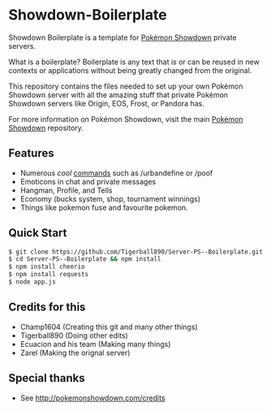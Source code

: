 # Showdown-Boilerplate

Showdown Boilerplate is a template for [Pokémon Showdown](https://github.com/Zarel/Pokemon-Showdown)
private servers.

What is a boilerplate? Boilerplate is any text that is or can be reused in new
contexts or applications without being greatly changed from the original.

This repository contains the files needed to set up your own Pokémon Showdown
server with all the amazing stuff that private Pokémon Showdown servers like
Origin, EOS, Frost, or Pandora has.

For more information on Pokémon Showdown, visit the main
[Pokémon Showdown](https://github.com/Zarel/Pokemon-Showdown) repository.

## Features

- Numerous *cool* [commands](chat-plugins/EXTRA_COMMANDS) such as /urbandefine or /poof
- Emoticons in chat and private messages
- Hangman, Profile, and Tells
- Economy (bucks system, shop, tournament winnings)
- Things like pokemon fuse and favourite pokemon.

## Quick Start

```bash
$ git clone https://github.com/Tigerball890/Server-PS--Boilerplate.git
$ cd Server-PS--Boilerplate && npm install
$ npm install cheerio
$ npm install requests
$ node app.js
```
## Credits for this
- Champ1604 (Creating this git and many other things)
- Tigerball890 (Doing other edits)
- Ecuacion and his team (Making many things)
- Zarel (Making the orignal server)

## Special thanks

- See http://pokemonshowdown.com/credits
